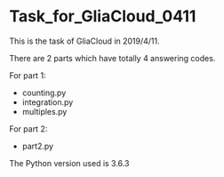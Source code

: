# Task_for_GliaCloud_0411

This is the task of GliaCloud in 2019/4/11.

There are 2 parts which have totally 4 answering codes.

For part 1:
- counting.py
- integration.py
- multiples.py

For part 2:
- part2.py


The Python version used is 3.6.3
